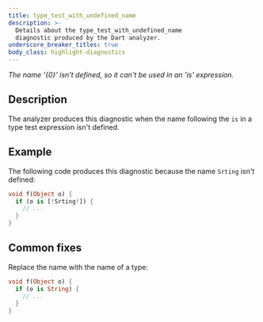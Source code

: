 ```yaml
---
title: type_test_with_undefined_name
description: >-
  Details about the type_test_with_undefined_name
  diagnostic produced by the Dart analyzer.
underscore_breaker_titles: true
body_class: highlight-diagnostics
---
```


_The name '{0}' isn't defined, so it can't be used in an 'is' expression._

## Description

The analyzer produces this diagnostic when the name following the `is` in a
type test expression isn't defined.

## Example

The following code produces this diagnostic because the name `Srting` isn't
defined:

```dart
void f(Object o) {
  if (o is [!Srting!]) {
    // ...
  }
}
```

## Common fixes

Replace the name with the name of a type:

```dart
void f(Object o) {
  if (o is String) {
    // ...
  }
}
```
